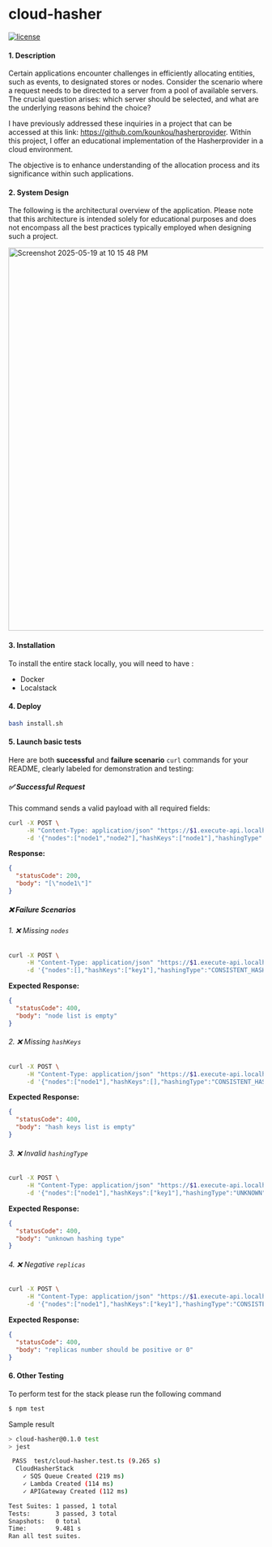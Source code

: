 # cloud-hasher


[![license](https://img.shields.io/badge/License-MIT-blue.svg)](https://github.com/kounkou/hasherprovider/blob/master/LICENSE)

#### 1. Description

Certain applications encounter challenges in efficiently allocating entities, such as events, to designated stores or nodes. 
Consider the scenario where a request needs to be directed to a server from a pool of available servers. 
The crucial question arises: which server should be selected, and what are the underlying reasons behind the choice?

I have previously addressed these inquiries in a project that can be accessed at this link: https://github.com/kounkou/hasherprovider. Within this project, I offer an educational implementation of the Hasherprovider in a cloud environment.

The objective is to enhance understanding of the allocation process and its significance within such applications.

#### 2. System Design

The following is the architectural overview of the application. Please note that this architecture is intended solely for educational purposes and does not encompass all the best practices typically employed when designing such a project.

<img width="755" alt="Screenshot 2025-05-19 at 10 15 48 PM" src="https://github.com/user-attachments/assets/9dadf7ec-c3c2-474e-9d95-d7f6e83c5ca6" />

#### 3. Installation

To install the entire stack locally, you will need to have : 

- Docker
- Localstack

#### 4. Deploy

```bash
bash install.sh
```

#### 5. Launch basic tests

Here are both **successful** and **failure scenario** `curl` commands for your README, clearly labeled for demonstration and testing:


##### ✅ Successful Request

This command sends a valid payload with all required fields:

```bash
curl -X POST \
     -H "Content-Type: application/json" "https://$1.execute-api.localhost.localstack.cloud:4566/prod" \
     -d '{"nodes":["node1","node2"],"hashKeys":["node1"],"hashingType":"CONSISTENT_HASHING", "replicas":3}' | jq
```

**Response:**

```json
{
  "statusCode": 200,
  "body": "[\"node1\"]"
}
```

##### ❌ Failure Scenarios

###### 1. ❌ Missing `nodes`

```bash
curl -X POST \
     -H "Content-Type: application/json" "https://$1.execute-api.localhost.localstack.cloud:4566/prod" \
     -d '{"nodes":[],"hashKeys":["key1"],"hashingType":"CONSISTENT_HASHING", "replicas":3}' | jq
```

**Expected Response:**

```json
{
  "statusCode": 400,
  "body": "node list is empty"
}
```


###### 2. ❌ Missing `hashKeys`

```bash
curl -X POST \
     -H "Content-Type: application/json" "https://$1.execute-api.localhost.localstack.cloud:4566/prod" \
     -d '{"nodes":["node1"],"hashKeys":[],"hashingType":"CONSISTENT_HASHING", "replicas":3}' | jq
```

**Expected Response:**

```json
{
  "statusCode": 400,
  "body": "hash keys list is empty"
}
```


###### 3. ❌ Invalid `hashingType`

```bash
curl -X POST \
     -H "Content-Type: application/json" "https://$1.execute-api.localhost.localstack.cloud:4566/prod" \
     -d '{"nodes":["node1"],"hashKeys":["key1"],"hashingType":"UNKNOWN", "replicas":3}' | jq
```

**Expected Response:**

```json
{
  "statusCode": 400,
  "body": "unknown hashing type"
}
```


###### 4. ❌ Negative `replicas`

```bash
curl -X POST \
     -H "Content-Type: application/json" "https://$1.execute-api.localhost.localstack.cloud:4566/prod" \
     -d '{"nodes":["node1"],"hashKeys":["key1"],"hashingType":"CONSISTENT_HASHING", "replicas":-1}' | jq
```

**Expected Response:**

```json
{
  "statusCode": 400,
  "body": "replicas number should be positive or 0"
}
```

#### 6. Other Testing

To perform test for the stack please run the following command

```bash
$ npm test
```

Sample result 

```bash
> cloud-hasher@0.1.0 test
> jest

 PASS  test/cloud-hasher.test.ts (9.265 s)
  CloudHasherStack
    ✓ SQS Queue Created (219 ms)
    ✓ Lambda Created (114 ms)
    ✓ APIGateway Created (112 ms)

Test Suites: 1 passed, 1 total
Tests:       3 passed, 3 total
Snapshots:   0 total
Time:        9.481 s
Ran all test suites.
```
